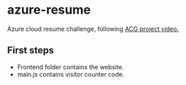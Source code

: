 # azure-resume
Azure cloud resume challenge, following [ACG project video.](https://www.youtube.com/watch?v=ieYrBWmkfno)

## First steps

- Frontend folder contains the website.
- main.js contains visitor counter code.
